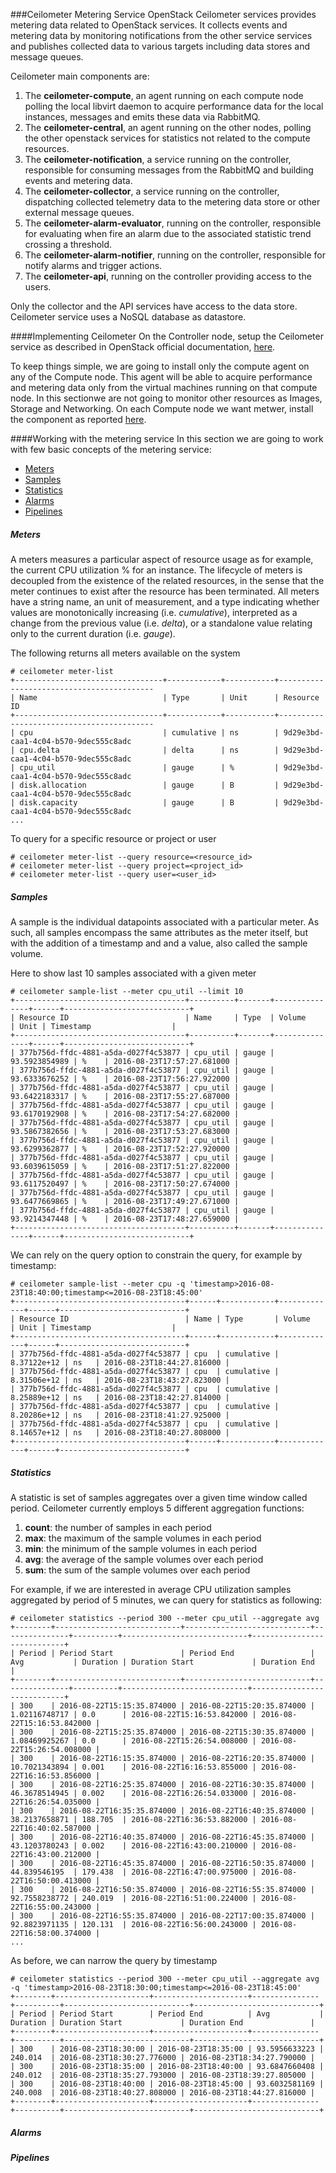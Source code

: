 ###Ceilometer Metering Service
OpenStack Ceilometer services provides metering data related to OpenStack services. It collects events and metering data by monitoring notifications from the other service services and publishes collected data to various targets including data stores and message queues.

Ceilometer main components are:

1.  The **ceilometer-compute**, an agent running on each compute node polling the local libvirt daemon to acquire performance data for the local instances, messages and emits these data via RabbitMQ.
2.  The **ceilometer-central**, an agent running on the other nodes, polling the other openstack services for statistics not related to the compute resources.
3.  The **ceilometer-notification**, a service running on the controller, responsible for consuming messages from the RabbitMQ and building events and metering data.
4.  The **ceilometer-collector**, a service running on the controller, dispatching collected telemetry data to the metering data store or other external message queues.
5.  The **ceilometer-alarm-evaluator**, running on the controller, responsible for evaluating when fire an alarm due to the associated statistic trend crossing a threshold.
6.  The **ceilometer-alarm-notifier**, running on the controller, responsible for notify alarms and trigger actions.
7.  The **ceilometer-api**, running on the controller providing access to the users.

Only the collector and the API services have access to the data store. Ceilometer service uses a NoSQL database as datastore.

####Implementing Ceilometer
On the Controller node, setup the Ceilometer service as described in OpenStack official documentation, [here](http://docs.openstack.org/liberty/install-guide-rdo/ceilometer-install.html).

To keep things simple, we are going to install only the compute agent on any of the Compute node. This agent will be able to acquire performance and metering data only from the virtual machines running on that compute node. In this sectionwe are not going to monitor other resources as Images, Storage and Networking. On each Compute node we want metwer, install the component as reported [here](http://docs.openstack.org/liberty/install-guide-rdo/ceilometer-nova.html).

####Working with the metering service
In this section we are going to work with few basic concepts of the metering service:

* [Meters](./ceilometer.md#meters)
* [Samples](./ceilometer.md#samples)
* [Statistics](./ceilometer.md#statistics)
* [Alarms](./ceilometer.md#alarms)
* [Pipelines](./ceilometer.md#pipelines)

##### Meters
A meters measures a particular aspect of resource usage as for example, the current CPU utilization % for an instance. The lifecycle of meters is decoupled from the existence of the related resources, in the sense that the meter continues to exist after the resource has been terminated. All meters have a string name, an unit of measurement, and a type indicating whether values are monotonically increasing (i.e. *cumulative*), interpreted as a change from the previous value (i.e. *delta*), or a standalone value relating only to the current duration (i.e. *gauge*).

The following returns all meters available on the system

    # ceilometer meter-list
    +---------------------------------+------------+-----------+------------------------------------------
    | Name                            | Type       | Unit      | Resource ID
    +---------------------------------+------------+-----------+------------------------------------------
    | cpu                             | cumulative | ns        | 9d29e3bd-caa1-4c04-b570-9dec555c8adc
    | cpu.delta                       | delta      | ns        | 9d29e3bd-caa1-4c04-b570-9dec555c8adc
    | cpu_util                        | gauge      | %         | 9d29e3bd-caa1-4c04-b570-9dec555c8adc
    | disk.allocation                 | gauge      | B         | 9d29e3bd-caa1-4c04-b570-9dec555c8adc
    | disk.capacity                   | gauge      | B         | 9d29e3bd-caa1-4c04-b570-9dec555c8adc 
    ...

To query for a specific resource or project or user

    # ceilometer meter-list --query resource=<resource_id>
    # ceilometer meter-list --query project=<project_id>
    # ceilometer meter-list --query user=<user_id>

##### Samples
A sample is the individual datapoints associated with a particular meter. As such, all samples encompass the same attributes as the meter itself, but with the addition of a timestamp and and a value, also called the sample volume.

Here to show last 10 samples associated with a given meter

    # ceilometer sample-list --meter cpu_util --limit 10
    +--------------------------------------+----------+-------+---------------+------+----------------------------+
    | Resource ID                          | Name     | Type  | Volume        | Unit | Timestamp                  |
    +--------------------------------------+----------+-------+---------------+------+----------------------------+
    | 377b756d-ffdc-4881-a5da-d027f4c53877 | cpu_util | gauge | 93.5923854989 | %    | 2016-08-23T17:57:27.681000 |
    | 377b756d-ffdc-4881-a5da-d027f4c53877 | cpu_util | gauge | 93.6333676252 | %    | 2016-08-23T17:56:27.922000 |
    | 377b756d-ffdc-4881-a5da-d027f4c53877 | cpu_util | gauge | 93.6422183317 | %    | 2016-08-23T17:55:27.687000 |
    | 377b756d-ffdc-4881-a5da-d027f4c53877 | cpu_util | gauge | 93.6170192908 | %    | 2016-08-23T17:54:27.682000 |
    | 377b756d-ffdc-4881-a5da-d027f4c53877 | cpu_util | gauge | 93.5867382656 | %    | 2016-08-23T17:53:27.683000 |
    | 377b756d-ffdc-4881-a5da-d027f4c53877 | cpu_util | gauge | 93.6299362877 | %    | 2016-08-23T17:52:27.920000 |
    | 377b756d-ffdc-4881-a5da-d027f4c53877 | cpu_util | gauge | 93.6039615059 | %    | 2016-08-23T17:51:27.822000 |
    | 377b756d-ffdc-4881-a5da-d027f4c53877 | cpu_util | gauge | 93.6117520497 | %    | 2016-08-23T17:50:27.674000 |
    | 377b756d-ffdc-4881-a5da-d027f4c53877 | cpu_util | gauge | 93.6477669865 | %    | 2016-08-23T17:49:27.671000 |
    | 377b756d-ffdc-4881-a5da-d027f4c53877 | cpu_util | gauge | 93.9214347448 | %    | 2016-08-23T17:48:27.659000 |
    +--------------------------------------+----------+-------+---------------+------+----------------------------+

We can rely on the query option to constrain the query, for example by timestamp:

    # ceilometer sample-list --meter cpu -q 'timestamp>2016-08-23T18:40:00;timestamp<=2016-08-23T18:45:00'
    +--------------------------------------+------+------------+-------------+------+----------------------------+
    | Resource ID                          | Name | Type       | Volume      | Unit | Timestamp                  |
    +--------------------------------------+------+------------+-------------+------+----------------------------+
    | 377b756d-ffdc-4881-a5da-d027f4c53877 | cpu  | cumulative | 8.37122e+12 | ns   | 2016-08-23T18:44:27.816000 |
    | 377b756d-ffdc-4881-a5da-d027f4c53877 | cpu  | cumulative | 8.31506e+12 | ns   | 2016-08-23T18:43:27.823000 |
    | 377b756d-ffdc-4881-a5da-d027f4c53877 | cpu  | cumulative | 8.25889e+12 | ns   | 2016-08-23T18:42:27.814000 |
    | 377b756d-ffdc-4881-a5da-d027f4c53877 | cpu  | cumulative | 8.20286e+12 | ns   | 2016-08-23T18:41:27.925000 |
    | 377b756d-ffdc-4881-a5da-d027f4c53877 | cpu  | cumulative | 8.14657e+12 | ns   | 2016-08-23T18:40:27.808000 |
    +--------------------------------------+------+------------+-------------+------+----------------------------+

##### Statistics
A statistic is set of samples aggregates over a given time window called period. Ceilometer currently employs 5 different aggregation functions:

1. **count**: the number of samples in each period
2. **max**: the maximum of the sample volumes in each period
3. **min**: the minimum of the sample volumes in each period
4. **avg**: the average of the sample volumes over each period
5. **sum**: the sum of the sample volumes over each period

For example, if we are interested in average CPU utilization samples aggregated by period of 5 minutes, we can query for statistics as following:
```
# ceilometer statistics --period 300 --meter cpu_util --aggregate avg
+--------+----------------------------+----------------------------+---------------+----------+----------------------------+----------------------------+
| Period | Period Start               | Period End                 | Avg           | Duration | Duration Start             | Duration End               |
+--------+----------------------------+----------------------------+---------------+----------+----------------------------+----------------------------+
| 300    | 2016-08-22T15:15:35.874000 | 2016-08-22T15:20:35.874000 | 1.02116748717 | 0.0      | 2016-08-22T15:16:53.842000 | 2016-08-22T15:16:53.842000 |
| 300    | 2016-08-22T15:25:35.874000 | 2016-08-22T15:30:35.874000 | 1.08469925267 | 0.0      | 2016-08-22T15:26:54.008000 | 2016-08-22T15:26:54.008000 |
| 300    | 2016-08-22T16:15:35.874000 | 2016-08-22T16:20:35.874000 | 10.7021343894 | 0.001    | 2016-08-22T16:16:53.855000 | 2016-08-22T16:16:53.856000 |
| 300    | 2016-08-22T16:25:35.874000 | 2016-08-22T16:30:35.874000 | 46.3678514945 | 0.002    | 2016-08-22T16:26:54.033000 | 2016-08-22T16:26:54.035000 |
| 300    | 2016-08-22T16:35:35.874000 | 2016-08-22T16:40:35.874000 | 38.2137658871 | 188.705  | 2016-08-22T16:36:53.882000 | 2016-08-22T16:40:02.587000 |
| 300    | 2016-08-22T16:40:35.874000 | 2016-08-22T16:45:35.874000 | 43.1203780243 | 0.002    | 2016-08-22T16:43:00.210000 | 2016-08-22T16:43:00.212000 |
| 300    | 2016-08-22T16:45:35.874000 | 2016-08-22T16:50:35.874000 | 44.839546195  | 179.438  | 2016-08-22T16:47:00.975000 | 2016-08-22T16:50:00.413000 |
| 300    | 2016-08-22T16:50:35.874000 | 2016-08-22T16:55:35.874000 | 92.7558238772 | 240.019  | 2016-08-22T16:51:00.224000 | 2016-08-22T16:55:00.243000 |
| 300    | 2016-08-22T16:55:35.874000 | 2016-08-22T17:00:35.874000 | 92.8823971135 | 120.131  | 2016-08-22T16:56:00.243000 | 2016-08-22T16:58:00.374000 |
...
```

As before, we can narrow the query by timestamp
```
# ceilometer statistics --period 300 --meter cpu_util --aggregate avg -q 'timestamp>2016-08-23T18:30:00;timestamp<=2016-08-23T18:45:00'
+--------+---------------------+---------------------+---------------+----------+----------------------------+----------------------------+
| Period | Period Start        | Period End          | Avg           | Duration | Duration Start             | Duration End               |
+--------+---------------------+---------------------+---------------+----------+----------------------------+----------------------------+
| 300    | 2016-08-23T18:30:00 | 2016-08-23T18:35:00 | 93.5956633223 | 240.014  | 2016-08-23T18:30:27.776000 | 2016-08-23T18:34:27.790000 |
| 300    | 2016-08-23T18:35:00 | 2016-08-23T18:40:00 | 93.6847660408 | 240.012  | 2016-08-23T18:35:27.793000 | 2016-08-23T18:39:27.805000 |
| 300    | 2016-08-23T18:40:00 | 2016-08-23T18:45:00 | 93.6032581169 | 240.008  | 2016-08-23T18:40:27.808000 | 2016-08-23T18:44:27.816000 |
+--------+---------------------+---------------------+---------------+----------+----------------------------+----------------------------+
```




##### Alarms
##### Pipelines





    
